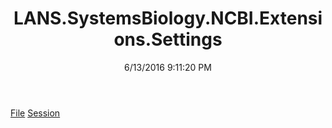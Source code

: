 ﻿---
title: LANS.SystemsBiology.NCBI.Extensions.Settings
date: 6/13/2016 9:11:20 PM
---

[File](T-LANS.SystemsBiology.NCBI.Extensions.Settings.File.html)
[Session](T-LANS.SystemsBiology.NCBI.Extensions.Settings.Session.html)
